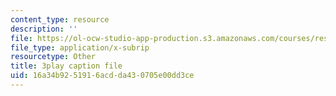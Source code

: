 ```yaml
---
content_type: resource
description: ''
file: https://ol-ocw-studio-app-production.s3.amazonaws.com/courses/res-6-012-introduction-to-probability-spring-2018/16a34b9251916acdda430705e00dd3ce_OlKmZj2TKnk.srt
file_type: application/x-subrip
resourcetype: Other
title: 3play caption file
uid: 16a34b92-5191-6acd-da43-0705e00dd3ce
---
```

